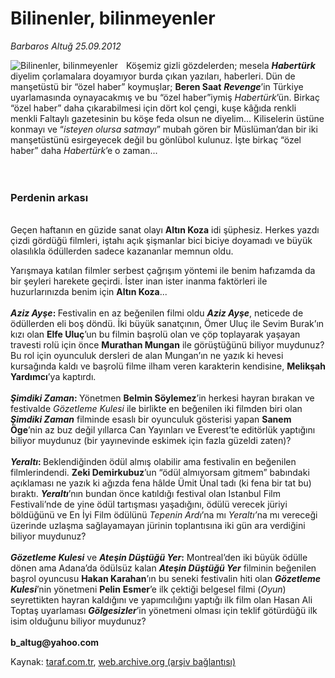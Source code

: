 # Bilinenler, bilinmeyenler

*Barbaros Altuğ 25.09.2012*

<div class="yazi"><img align="left" alt="Bilinenler, bilinmeyenler" border="0" src="http://www.taraf.com.tr/fotoraflar/makaleler/bilinenler-bilinmeyenler_114_orijinal.jpg" style="border-right-width:10px; border-color:#FFFFFF"/><p>Köşemiz gizli gözdelerden; mesela <b><i>Habertürk</i></b> diyelim çorlamalara doyamıyor burda çıkan yazıları, haberleri. Dün de manşetüstü bir “özel haber” koymuşlar; <b>Beren Saat</b> <b><i>Revenge</i></b>’in Türkiye uyarlamasında oynayacakmış ve bu “özel haber”iymiş <i>Habertürk</i>’ün. Birkaç “özel haber” daha çıkarabilmesi için dört kol çengi, kuşe kâğıda renkli menkli Faltaylı gazetesinin bu köşe feda olsun ne diyelim... Kiliselerin üstüne konmayı ve “<i>isteyen olursa satmayı</i>” mubah gören bir Müslüman’dan bir iki manşetüstünü esirgeyecek değil bu gönlübol kulunuz. İşte birkaç “özel haber” daha <i>Habertürk</i>’e o zaman...<br/><br/><br/></p>
<h3>Perdenin arkası</h3>
<p><b><br/></b>Geçen haftanın en güzide sanat olayı <b>Altın Koza</b> idi şüphesiz. Herkes yazdı çizdi gördüğü filmleri, iştahı açık şişmanlar bici biciye doyamadı ve büyük olasılıkla ödüllerden sadece kazananlar memnun oldu.</p>
<p>Yarışmaya katılan filmler serbest çağrışım yöntemi ile benim hafızamda da bir şeyleri harekete geçirdi. İster inan ister inanma faktörleri ile huzurlarınızda benim için <b>Altın Koza</b>...<br/><br/><b><i>Aziz Ayşe</i></b><b>: </b>Festivalin en az beğenilen filmi oldu <b><i>Aziz Ayşe</i></b>, neticede de ödüllerden eli boş döndü. İki büyük sanatçının, Ömer Uluç ile Sevim Burak’ın kızı olan <b>Elfe Uluç</b>’un bu filmin başrolü olan ve çöp toplayarak yaşayan travesti rolü için önce <b>Murathan Mungan</b> ile görüştüğünü biliyor muydunuz? Bu rol için oyunculuk dersleri de alan Mungan’ın ne yazık ki hevesi kursağında kaldı ve başrolü filme ilham veren karakterin kendisine, <b>Melikşah Yardımcı</b>’ya kaptırdı. <br/><br/><b><i>Şimdiki Zaman</i></b><b>: </b>Yönetmen <b>Belmin Söylemez</b>’in herkesi hayran bırakan ve festivalde <i>Gözetleme Kulesi</i> ile birlikte en beğenilen iki filmden biri olan <b><i>Şimdiki Zaman</i></b> filminde esaslı bir oyunculuk gösterisi yapan <b>Sanem Öge</b>’nin az buz değil yıllarca Can Yayınları ve Everest’te editörlük yaptığını biliyor muydunuz (bir yayınevinde eskimek için fazla güzeldi zaten)?<br/><br/><b><i>Yeraltı</i></b><b>: </b>Beklendiğinden ödül almış olabilir ama festivalin en beğenilen filmlerindendi. <b>Zeki Demirkubuz</b>’un “ödül almıyorsam gitmem” babındaki açıklaması ne yazık ki ağızda fena hâlde Ümit Ünal tadı (ki fena bir tat bu) bıraktı. <b><i>Yeraltı</i></b>’nın bundan önce katıldığı festival olan Istanbul Film Festivali’nde de yine ödül tartışması yaşadığını, ödülü verecek jüriyi böldüğünü ve En İyi Film ödülünü <i>Tepenin Ardı</i>’na mı <i>Yeraltı’</i>na mı vereceği üzerinde uzlaşma sağlayamayan jürinin toplantısına iki gün ara verdiğini biliyor muydunuz?<br/><br/><b><i>Gözetleme Kulesi</i></b> ve <b><i>Ateşin Düştüğü Yer</i>:</b> Montreal’den iki büyük ödülle dönen ama Adana’da ödülsüz kalan <b><i>Ateşin Düştüğü Yer</i></b> filminin beğenilen başrol oyuncusu <b>Hakan Karahan</b>’ın bu seneki festivalin hiti olan <b><i>Gözetleme Kulesi</i></b>’nin yönetmeni <b>Pelin</b> <b>Esmer</b>’e ilk çektiği belgesel filmi (<i>Oyun</i>) seyrettikten hayran kaldığını ve yapımcılığını yaptığı ilk film olan Hasan Ali Toptaş uyarlaması <b><i>Gölgesizler</i></b>’in yönetmeni olması için teklif götürdüğü ilk isim olduğunu biliyor muydunuz?<br/><br/><b>b_altug@yahoo.com</b></p>
<p></p>
</div>

Kaynak: [taraf.com.tr](http://www.taraf.com.tr/barbaros-altug/makale-bilinenler-bilinmeyenler.htm), [web.archive.org (arşiv bağlantısı)](http://web.archive.org/web/20131107152110/http://www.taraf.com.tr/barbaros-altug/makale-bilinenler-bilinmeyenler.htm)
